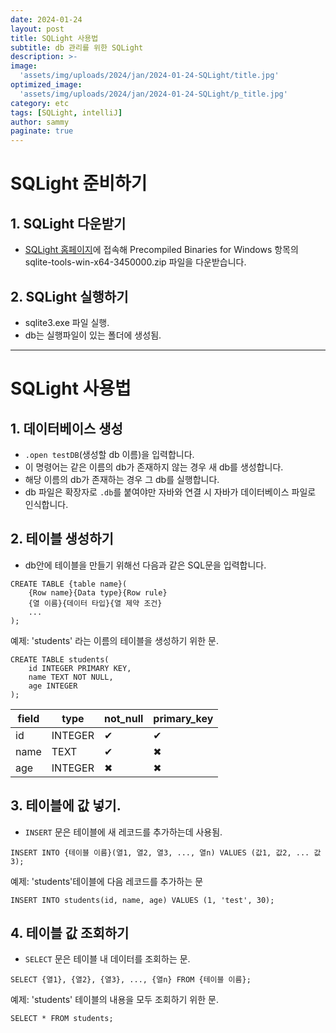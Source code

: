 ```yaml
---
date: 2024-01-24
layout: post
title: SQLight 사용법
subtitle: db 관리를 위한 SQLight
description: >-
image: 
  'assets/img/uploads/2024/jan/2024-01-24-SQLight/title.jpg'
optimized_image:    
  'assets/img/uploads/2024/jan/2024-01-24-SQLight/p_title.jpg'
category: etc
tags: [SQLight, intelliJ]
author: sammy
paginate: true
---
```


# SQLight 준비하기

## 1. SQLight 다운받기
   - [SQLight 홈페이지](https://www.sqlite.org/download.html)에 접속해 Precompiled Binaries for Windows 항목의 sqlite-tools-win-x64-3450000.zip 파일을 다운받습니다.
  
## 2. SQLight 실행하기
   - sqlite3.exe 파일 실행.
   - db는 실행파일이 있는 폴더에 생성됨.
  
*****
# SQLight 사용법

## 1. 데이터베이스 생성
- `.open testDB`(생성할 db 이름)을 입력합니다.
- 이 명령어는 같은 이름의 db가 존재하지 않는 경우 새 db를 생성합니다.
- 해당 이름의 db가 존재하는 경우 그 db를 실행합니다.
- db 파일은 확장자로 `.db`를 붙여야만 자바와 연결 시 자바가 데이터베이스 파일로 인식합니다.


## 2. 테이블 생성하기
   - db안에 테이블을 만들기 위해선 다음과 같은 SQL문을 입력합니다.  

```
CREATE TABLE {table name}(
    {Row name}{Data type}{Row rule}
    {열 이름}{데이터 타입}{열 제약 조건}
    ...
);
```
예제: 'students' 라는 이름의 테이블을 생성하기 위한 문.  

```
CREATE TABLE students(
    id INTEGER PRIMARY KEY,
    name TEXT NOT NULL,
    age INTEGER
);
```
  

| field | type    | not_null | primary_key |
|-------|---------|----------|-------------|
| id    | INTEGER |    ✔     |      ✔      |
| name  | TEXT    |    ✔     |      ✖      |
| age   | INTEGER |    ✖     |      ✖      |


## 3. 테이블에 값 넣기.
   - `INSERT` 문은 테이블에 새 레코드를 추가하는데 사용됨.  
      
```
INSERT INTO {테이블 이름}(열1, 열2, 열3, ..., 열n) VALUES (값1, 값2, ... 값3);
```

예제: 'students'테이블에 다음 레코드를 추가하는 문
```
INSERT INTO students(id, name, age) VALUES (1, 'test', 30);
```


## 4. 테이블 값 조회하기
- `SELECT` 문은 테이블 내 데이터를 조회하는 문.  
  
```
SELECT {열1}, {열2}, {열3}, ..., {열n} FROM {테이블 이름};
```

예제: 'students' 테이블의 내용을 모두 조회하기 위한 문.  
```
SELECT * FROM students;
```

